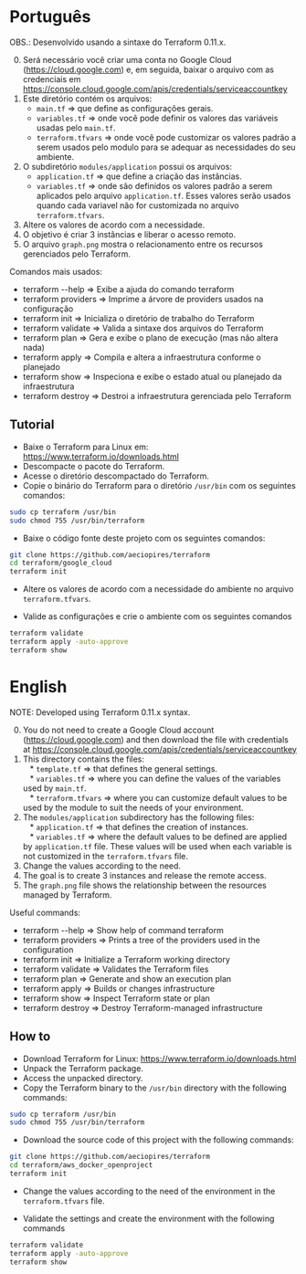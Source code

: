 # Português

OBS.: Desenvolvido usando a sintaxe do Terraform 0.11.x.

0. Será necessário você criar uma conta no Google Cloud (https://cloud.google.com) e, em seguida, baixar o arquivo com as credenciais em https://console.cloud.google.com/apis/credentials/serviceaccountkey
1. Este diretório contém os arquivos:
   * ``main.tf``          => que define as configurações gerais. 
   * ``variables.tf``     => onde você pode definir os valores das variáveis
usadas pelo ``main.tf``.
   * ``terraform.tfvars`` => onde você pode customizar os valores padrão 
a serem usados pelo modulo para se adequar as necessidades do seu ambiente.
2. O subdiretório ``modules/application`` possui os arquivos:
   * ``application.tf``   => que define a criação das instâncias.
   * ``variables.tf``     => onde são definidos os valores padrão a serem 
aplicados pelo arquivo ``application.tf``. Esses valores serão usados quando 
cada variavel não for customizada no arquivo ``terraform.tfvars``.
3. Altere os valores de acordo com a necessidade.
4. O objetivo é criar 3 instâncias e liberar o acesso remoto.
5. O arquivo ``graph.png`` mostra o relacionamento entre os recursos gerenciados pelo Terraform.

Comandos mais usados:

* terraform --help    => Exibe a ajuda do comando terraform<br>
* terraform providers => Imprime a árvore de providers usados na configuração<br>
* terraform init      => Inicializa o diretório de trabalho do Terraform<br>
* terraform validate  => Valida a sintaxe dos arquivos do Terraform<br>
* terraform plan      => Gera e exibe o plano de execução (mas não altera nada) <br>
* terraform apply     => Compila e altera a infraestrutura conforme o planejado<br>
* terraform show      => Inspeciona e exibe o estado atual ou planejado da infraestrutura<br>
* terraform destroy   => Destroi a infraestrutura gerenciada pelo Terraform<br>

## Tutorial

* Baixe o Terraform para Linux em: https://www.terraform.io/downloads.html
* Descompacte o pacote do Terraform.
* Acesse o diretório descompactado do Terraform.
* Copie o binário do Terraform para o diretório ``/usr/bin`` com os seguintes comandos:

```bash
sudo cp terraform /usr/bin
sudo chmod 755 /usr/bin/terraform
```

* Baixe o código fonte deste projeto com os seguintes comandos:

```bash
git clone https://github.com/aeciopires/terraform
cd terraform/google_cloud
terraform init
```

* Altere os valores de acordo com a necessidade do ambiente no arquivo ``terraform.tfvars``.

* Valide as configurações e crie o ambiente com os seguintes comandos

```bash
terraform validate
terraform apply -auto-approve
terraform show
```

# English

NOTE: Developed using Terraform 0.11.x syntax.

0. You do not need to create a Google Cloud account (https://cloud.google.com) and then download the file with credentials at https://console.cloud.google.com/apis/credentials/serviceaccountkey
1. This directory contains the files:<br>
   * ``template.tf``      => that defines the general settings.<br>
   * ``variables.tf``     => where you can define the values of the variables
used by ``main.tf``.<br>
   * ``terraform.tfvars`` => where you can customize default values
to be used by the module to suit the needs of your environment.
2. The ``modules/application`` subdirectory has the following files:<br>
   * ``application.tf``   => that defines the creation of instances.<br>
   * ``variables.tf``     => where the default values to be defined are applied by 
``application.tf`` file. These values will be used when
each variable is not customized in the ``terraform.tfvars`` file.<br>
3. Change the values according to the need.
4. The goal is to create 3 instances and release the remote access.
5. The ``graph.png`` file shows the relationship between the resources managed by Terraform.

Useful commands:

* terraform --help    => Show help of command terraform<br>
* terraform providers => Prints a tree of the providers used in the configuration<br>
* terraform init      => Initialize a Terraform working directory<br>
* terraform validate  => Validates the Terraform files<br>
* terraform plan      => Generate and show an execution plan<br>
* terraform apply     => Builds or changes infrastructure<br>
* terraform show      => Inspect Terraform state or plan<br>
* terraform destroy   => Destroy Terraform-managed infrastructure<br>

## How to

* Download Terraform for Linux: https://www.terraform.io/downloads.html
* Unpack the Terraform package.
* Access the unpacked directory.
* Copy the Terraform binary to the ``/usr/bin`` directory with the following commands:

```bash
sudo cp terraform /usr/bin
sudo chmod 755 /usr/bin/terraform
```

* Download the source code of this project with the following commands:

```bash
git clone https://github.com/aeciopires/terraform
cd terraform/aws_docker_openproject
terraform init
```

* Change the values according to the need of the environment in the ``terraform.tfvars`` file.

* Validate the settings and create the environment with the following commands

```bash
terraform validate
terraform apply -auto-approve
terraform show
```